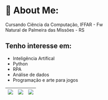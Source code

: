 # 💫 About Me:
Cursando Ciência da Computação, IFFAR - Fw<br/>
Natural de Palmeira das Missões - RS

## Tenho interesse em:
   - Inteligência Artifical
   - Python
   - RPA
   - Análise de dados
   - Programação e arte para jogos
     

| ![](https://github-readme-streak-stats.herokuapp.com/?user=YuriBandeira28&theme=dark&show_icons=true&hide_border=true) | ![](http://github-profile-summary-cards.vercel.app/api/cards/repos-per-language?username=YuriBandeira28&theme=dark&show_icons=true) | ![](http://github-profile-summary-cards.vercel.app/api/cards/most-commit-language?username=YuriBandeira28&theme=dark&show_icons=true) |
| :-: | :-: | :-: |

